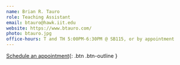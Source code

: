 ```yaml
---
name: Brian R. Tauro
role: Teaching Assistant
email: btauro@hawk.iit.edu
website: https://www.btauro.com/
photo: btauro.jpg
office-hours: T and TH 5:00PM-6:30PM @ SB115, or by appointment
---
```


[Schedule an appointment](#mailto:btauro@hawk.iit.edu){: .btn .btn-outline }

